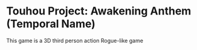 # Touhou Project: Awakening Anthem (Temporal Name)
This game is a 3D third person action Rogue-like game
